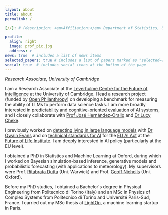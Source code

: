 ```yaml
---
layout: about
title: about
permalink: /

[//]: # (description: <em>Affiliation:</em> Department of Statistics, University of Oxford)

profile:
  align: right
  image: prof_pic.jpg
  address: >
news: true  # includes a list of news items
selected_papers: true # includes a list of papers marked as "selected={true}"
social: true  # includes social icons at the bottom of the page
---
```


*Research Associate, University of Cambridge*

I am a Research Associate at the [Leverhulme Centre for the Future of Intelligence](http://lcfi.ac.uk/) at the University of Cambridge. I lead a research project (funded by [Open Philanthropy](https://www.openphilanthropy.org/)) on developing a benchmark for measuring the ability of LLMs to perform data science tasks. I am more broadly interested in  [predictability](https://arxiv.org/abs/2310.06167) and [cognitive-oriented evaluation](https://www.lcfi.ac.uk/news-events/blog/post/cognitive-psychology-for-ai-evaluation) of AI systems, and I closely collaborate with [Prof José Hernández-Orallo](http://josephorallo.webs.upv.es/) and [Dr Lucy Cheke](http://lcfi.ac.uk/people/lucy-cheke/).  

I previously worked on [detecting lying in large language models](https://arxiv.org/abs/2309.15840) with [Dr Owain Evans](https://owainevans.github.io/) and on [technical standards for AI](https://artificialintelligenceact.eu/standard-setting/) for the [EU AI Act](https://artificialintelligenceact.eu/) at the [Future of Life Institute](https://futureoflife.org/). I am deeply interested in AI policy (particularly at the EU level).

I obtained a PhD in Statistics and Machine Learning at Oxford, during which I worked on Bayesian simulation-based inference, generative models and probabilistic forecasting (with applications to meteorology). My supervisors were Prof. [Ritabrata Dutta](https://warwick.ac.uk/fac/sci/statistics/staff/academic-research/dutta/) (Uni. Warwick) and Prof. [Geoff Nicholls](https://www.stats.ox.ac.uk/people/geoff-nicholls) (Uni. Oxford). 

Before my PhD studies, I obtained a Bachelor's degree in Physical Engineering from Politecnico di Torino (Italy) and an MSc in Physics of Complex Systems from Politecnico di Torino and Université Paris-Sud, France. I carried out my MSc thesis at [LightOn](https://lighton.ai/), a machine learning startup in Paris.
